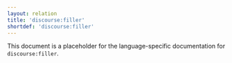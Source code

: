 ```yaml
---
layout: relation
title: 'discourse:filler'
shortdef: 'discourse:filler'
---
```


This document is a placeholder for the language-specific documentation
for `discourse:filler`.
